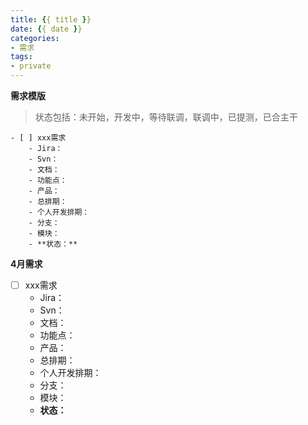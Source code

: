 ```yaml
---
title: {{ title }}
date: {{ date }}
categories: 
- 需求
tags:
- private
---
```

**需求模版**
> 状态包括：未开始，开发中，等待联调，联调中，已提测，已合主干

<!--more-->
```
- [ ] xxx需求
    - Jira：
    - Svn：
    - 文档：
    - 功能点：
    - 产品：
    - 总排期：
    - 个人开发排期：
    - 分支：
    - 模块：
    - **状态：**
```
**4月需求**
- [ ] xxx需求
    - Jira：
    - Svn：
    - 文档：
    - 功能点：
    - 产品：
    - 总排期：
    - 个人开发排期：
    - 分支：
    - 模块：
    - **状态：**
